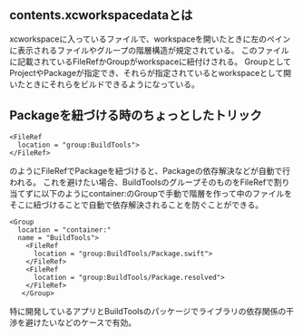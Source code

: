 ## contents.xcworkspacedataとは
xcworkspaceに入っているファイルで、workspaceを開いたときに左のペインに表示されるファイルやグループの階層構造が規定されている。
このファイルに記載されているFileRefかGroupがworkspaceに紐付けされる。
GroupとしてProjectやPackageが指定でき、それらが指定されているとworkspaceとして開いたときにそれらをビルドできるようになっている。

## Packageを紐づける時のちょっとしたトリック

```
<FileRef
  location = "group:BuildTools">
</FileRef>
```

のようにFileRefでPackageを紐づけると、Packageの依存解決などが自動で行われる。
これを避けたい場合、BuildToolsのグループそのものをFileRefで割り当てずに以下のようにcontainer:のGroupで手動で階層を作って中のファイルをそこに紐づけることで自動で依存解決されることを防ぐことができる。

```
<Group
  location = "container:"
  name = "BuildTools">
    <FileRef
      location = "group:BuildTools/Package.swift">
    </FileRef>
    <FileRef
      location = "group:BuildTools/Package.resolved">
    </FileRef>
   </Group>
```

特に開発しているアプリとBuildToolsのパッケージでライブラリの依存関係の干渉を避けたいなどのケースで有効。
